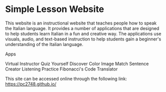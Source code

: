 # Simple Lesson Website

This website is an instructional website that teaches people how to speak the Italian language.  It provides a number of applications that are designed to help students learn Italian in a fun and creative way.  The applications use visuals, audio, and text-based instruction to help students gain a beginner's understanding of the Italian language.

Apps

Virtual Instructor
Quiz Yourself
Discover Color
Image Match
Sentence Creator
Listening Practice
Fibonacci's Code
Translator

This site can be accessed online through the following link: https://pc2748.github.io/
